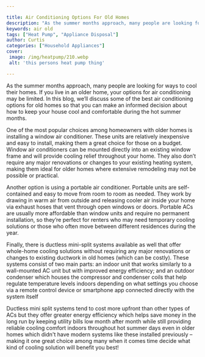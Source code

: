 ```yaml
---

title: Air Conditioning Options For Old Homes
description: "As the summer months approach, many people are looking for ways to cool their homes. If you live in an older home, your options fo...get the full scoop"
keywords: air old
tags: ["Heat Pump", "Appliance Disposal"]
author: Curtis
categories: ["Household Appliances"]
cover: 
 image: /img/heatpump/210.webp
 alt: 'this persons heat pump thing'

---
```


As the summer months approach, many people are looking for ways to cool their homes. If you live in an older home, your options for air conditioning may be limited. In this blog, we’ll discuss some of the best air conditioning options for old homes so that you can make an informed decision about how to keep your house cool and comfortable during the hot summer months.

One of the most popular choices among homeowners with older homes is installing a window air conditioner. These units are relatively inexpensive and easy to install, making them a great choice for those on a budget. Window air conditioners can be mounted directly into an existing window frame and will provide cooling relief throughout your home. They also don’t require any major renovations or changes to your existing heating system, making them ideal for older homes where extensive remodeling may not be possible or practical.

Another option is using a portable air conditioner. Portable units are self-contained and easy to move from room to room as needed. They work by drawing in warm air from outside and releasing cooler air inside your home via exhaust hoses that vent through open windows or doors. Portable ACs are usually more affordable than window units and require no permanent installation, so they’re perfect for renters who may need temporary cooling solutions or those who often move between different residences during the year. 

Finally, there is ductless mini-split systems available as well that offer whole-home cooling solutions without requiring any major renovations or changes to existing ductwork in old homes (which can be costly). These systems consist of two main parts: an indoor unit that works similarly to a wall-mounted AC unit but with improved energy efficiency; and an outdoor condenser which houses the compressor and condenser coils that help regulate temperature levels indoors depending on what settings you choose via a remote control device or smartphone app connected directly with the system itself 

 
 Ductless mini split systems tend to cost more upfront than other types of ACs but they offer greater energy efficiency which helps save money in the long run by keeping utility bills low month after month while still providing reliable cooling comfort indoors throughout hot summer days even in older homes which didn't have modern systems like these installed previously – making it one great choice among many when it comes time decide what kind of cooling solution will benefit you best!
